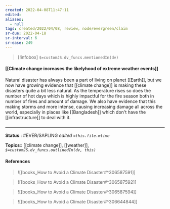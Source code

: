 ```yaml
---
created: 2022-04-08T11:47:11 
edited: 
aliases:
  - null
tags: created/2022/04/08, review, node/evergreen/claim
sr-due: 2022-04-18
sr-interval: 6
sr-ease: 249
---
```

> [!infobox]
`$=customJS.dv_funcs.mentionedIn(dv)`

#### [[Climate change increases the likelyhood of extreme weather events]]

Natural disaster has always been a part of living on planet [[Earth]], but we now have growing evidence that [[climate change]] is making these disasters quite a bit less natural.
As the temperature rises so does the number of hot days which is highly impactful for the fire season both in number of fires and amount of damage.
We also have evidence that this making storms and more intense, causing increasing damage all across the world, especially in places like [[Bangladesh]] which don't have the [[infrastructure]] to deal with it.

### <hr class="footnote"/>

**Status**:: #EVER/SAPLING 
*edited `=this.file.mtime`*

**Topics**:: [[climate change]], [[weather]], 
*`$=customJS.dv_funcs.outlinedIn(dv, this)`*

#### References

> ![[books_How to Avoid a Climate Disaster#^306587591]]

> ![[books_How to Avoid a Climate Disaster#^306587592]]

> ![[books_How to Avoid a Climate Disaster#^306587594]]

> ![[books_How to Avoid a Climate Disaster#^306644844]]
